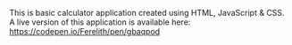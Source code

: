 This is basic calculator application created using HTML, JavaScript & CSS. 
A live version of this application is available here: https://codepen.io/Ferelith/pen/gbaqpod
